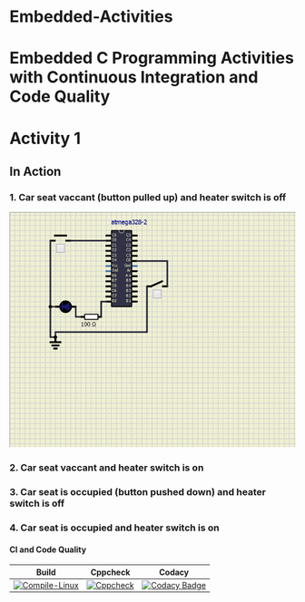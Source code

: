 # Embedded-Activities
# Embedded C Programming Activities with Continuous Integration and Code Quality

# Activity 1 

## In Action

### 1. Car seat vaccant (button pulled up) and heater switch is off
![OFF](simulation/1.png)

### 2. Car seat vaccant and heater switch is on

### 3. Car seat is occupied (button pushed down) and heater switch is off

### 4. Car seat is occupied and heater switch is on

#### CI and Code Quality

|Build|Cppcheck|Codacy|
|:--:|:--:|:--:|
|[![Compile-Linux](https://github.com/99cherrys/Embedded-Activities/actions/workflows/compile.yml/badge.svg)](https://github.com/99cherrys/Embedded-Activities/actions/workflows/compile.yml)|[![Cppcheck](https://github.com/99cherrys/Embedded-Activities/actions/workflows/cppcheck.yml/badge.svg)](https://github.com/99cherrys/Embedded-Activities/actions/workflows/cppcheck.yml)| [![Codacy Badge](https://app.codacy.com/project/badge/Grade/e67c356d365c44ab8034f155c7f1e93a)](https://www.codacy.com/gh/99cherrys/Embedded-Activities/dashboard?utm_source=github.com&amp;utm_medium=referral&amp;utm_content=99cherrys/Embedded-Activities&amp;utm_campaign=Badge_Grade) |


